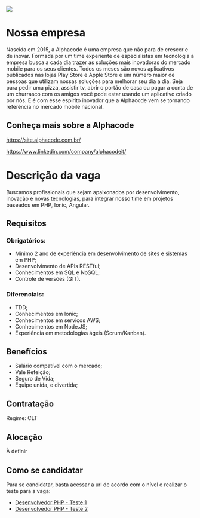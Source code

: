 [![](https://site.alphacode.com.br/wp-content/uploads/2015/10/logocolor.png)](https://site.alphacode.com.br/)

# Nossa empresa

Nascida em 2015, a Alphacode é uma empresa que não para de crescer e de inovar.
Formada por um time experiente de especialistas em tecnologia a empresa busca a cada dia trazer as soluções mais inovadoras do mercado mobile para os seus clientes.
Todos os meses são novos aplicativos publicados nas lojas Play Store e Apple Store e um número maior de pessoas que utilizam nossas soluções para melhorar seu dia a dia.
Seja para pedir uma pizza, assistir tv,  abrir o portão de casa ou pagar a conta de um churrasco com os amigos você pode estar usando um aplicativo criado por nós.
E é com esse espirito inovador que a Alphacode vem se tornando referência no mercado mobile nacional.

## Conheça mais sobre a Alphacode

https://site.alphacode.com.br/

https://www.linkedin.com/company/alphacodeit/

# Descrição da vaga

Buscamos profissionais que sejam apaixonados por desenvolvimento, inovação e novas tecnologias, para integrar nosso time em projetos baseados em PHP, Ionic, Angular.

## Requisitos

### **Obrigatórios:**

- Mínimo 2 ano de experiência em desenvolvimento de sites e sistemas em PHP;
- Desenvolvimento de APIs RESTful;
- Conhecimentos em SQL e NoSQL;
- Controle de versões (GIT).

### **Diferenciais:**

- TDD;
- Conhecimentos em Ionic;
- Conhecimentos em serviços AWS;
- Conhecimentos em Node.JS;
- Experiência em metodologias ágeis (Scrum/Kanban).

## Benefícios

- Salário compatível com o mercado;
- Vale Refeição;
- Seguro de Vida;
- Equipe unida, e divertida;

## Contratação

Regime: CLT

## Alocação

À definir

## Como se candidatar

Para se candidatar, basta acessar a url de acordo com o nível e realizar o teste para a vaga:

- [Desenvolvedor PHP - Teste 1](teste-php-1.md)
- [Desenvolvedor PHP - Teste 2](teste-php-2.md)